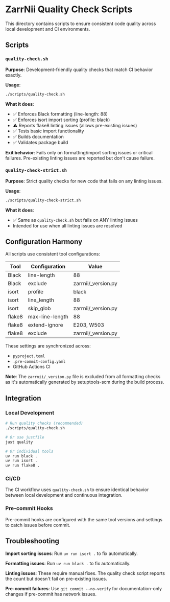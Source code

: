 # ZarrNii Quality Check Scripts

This directory contains scripts to ensure consistent code quality across local development and CI environments.

## Scripts

### `quality-check.sh`
**Purpose**: Development-friendly quality checks that match CI behavior exactly.

**Usage**:
```bash
./scripts/quality-check.sh
```

**What it does**:
- ✅ Enforces Black formatting (line-length: 88)
- ✅ Enforces isort import sorting (profile: black)
- ⚠️ Reports flake8 linting issues (allows pre-existing issues)
- ✅ Tests basic import functionality
- ✅ Builds documentation
- ✅ Validates package build

**Exit behavior**: Fails only on formatting/import sorting issues or critical failures. Pre-existing linting issues are reported but don't cause failure.

### `quality-check-strict.sh`
**Purpose**: Strict quality checks for new code that fails on any linting issues.

**Usage**:
```bash
./scripts/quality-check-strict.sh
```

**What it does**:
- ✅ Same as `quality-check.sh` but fails on ANY linting issues
- Intended for use when all linting issues are resolved

## Configuration Harmony

All scripts use consistent tool configurations:

| Tool | Configuration | Value |
|------|---------------|-------|
| Black | line-length | 88 |
| Black | exclude | zarrnii/_version.py |
| isort | profile | black |
| isort | line_length | 88 |
| isort | skip_glob | zarrnii/_version.py |
| flake8 | max-line-length | 88 |
| flake8 | extend-ignore | E203, W503 |
| flake8 | exclude | zarrnii/_version.py |

These settings are synchronized across:
- `pyproject.toml`
- `.pre-commit-config.yaml`
- GitHub Actions CI

**Note**: The `zarrnii/_version.py` file is excluded from all formatting checks as it's automatically generated by setuptools-scm during the build process.

## Integration

### Local Development
```bash
# Run quality checks (recommended)
./scripts/quality-check.sh

# Or use justfile
just quality

# Or individual tools
uv run black .
uv run isort .
uv run flake8 .
```

### CI/CD
The CI workflow uses `quality-check.sh` to ensure identical behavior between local development and continuous integration.

### Pre-commit Hooks
Pre-commit hooks are configured with the same tool versions and settings to catch issues before commit.

## Troubleshooting

**Import sorting issues**: Run `uv run isort .` to fix automatically.

**Formatting issues**: Run `uv run black .` to fix automatically.

**Linting issues**: These require manual fixes. The quality check script reports the count but doesn't fail on pre-existing issues.

**Pre-commit failures**: Use `git commit --no-verify` for documentation-only changes if pre-commit has network issues.